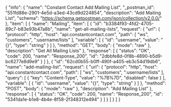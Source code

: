 {
  "info": {
    "name": "Constant Contact Add Mailing List",
    "_postman_id": "551fd88e-2901-4e5d-a3ed-43cd9d224854",
    "description": "Add Mailing List",
    "schema": "https://schema.getpostman.com/json/collection/v2.0.0/"
  },
  "item": [
    {
      "name": "Mailing",
      "item": [
        {
          "id": "b3384f93-4fd2-4705-89c7-b83e93b47a8b",
          "name": "get-all-mailing-lists",
          "request": {
            "url": {
              "protocol": "http",
              "host": "api.constantcontact.com",
              "path": [
                "ws",
                "customers",
                ":username/lists"
              ],
              "variable": [
                {
                  "id": "username",
                  "value": "{}",
                  "type": "string"
                }
              ]
            },
            "method": "GET",
            "body": {
              "mode": "raw"
            },
            "description": "Get All Mailing Lists"
          },
          "response": [
            {
              "status": "OK",
              "code": 200,
              "name": "Response_200",
              "id": "2dbbfe8d-0f8b-4890-b5d9-bc6277e8d9e9"
            }
          ]
        },
        {
          "id": "62cd0b55-b0ff-490f-a405-eb3c54d19db6",
          "name": "add-mailing-list",
          "request": {
            "url": {
              "protocol": "http",
              "host": "api.constantcontact.com",
              "path": [
                "ws",
                "customers",
                ":username/lists"
              ],
              "query": [
                {
                  "key": "Content-Type",
                  "value": "%7B%7D",
                  "disabled": false
                }
              ],
              "variable": [
                {
                  "id": "username",
                  "value": "{}",
                  "type": "string"
                }
              ]
            },
            "method": "POST",
            "body": {
              "mode": "raw"
            },
            "description": "Add Mailing List"
          },
          "response": [
            {
              "status": "OK",
              "code": 200,
              "name": "Response_200",
              "id": "5341da1e-b1e8-4b4e-8f58-2f348312e494"
            }
          ]
        }
      ]
    }
  ]
}